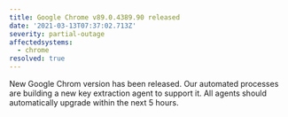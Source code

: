 ```yaml
---
title: Google Chrome v89.0.4389.90 released
date: '2021-03-13T07:37:02.713Z'
severity: partial-outage
affectedsystems:
  - chrome
resolved: true
---
```

New Google Chrom version has been released. Our automated processes are building a new key extraction agent to support it. All agents should automatically upgrade within the next 5 hours.

<!--- language code: en -->
